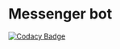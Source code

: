 # Messenger bot

[![Codacy Badge](https://api.codacy.com/project/badge/Grade/c4aaed48afc64b67a95d7d30ed121afb)](https://www.codacy.com/app/tortuvshin/techstar-bot?utm_source=github.com&utm_medium=referral&utm_content=techstar-inc/techstar-bot&utm_campaign=badger)

